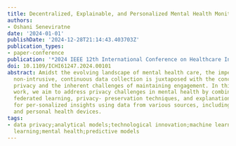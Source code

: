 ```yaml
---
title: Decentralized, Explainable, and Personalized Mental Health Monitoring
authors:
- Oshani Seneviratne
date: '2024-01-01'
publishDate: '2024-12-28T21:14:43.403703Z'
publication_types:
- paper-conference
publication: '*2024 IEEE 12th International Conference on Healthcare Informatics (ICHI)*'
doi: 10.1109/ICHI61247.2024.00101
abstract: Amidst the evolving landscape of mental health care, the imperative for
  non-intrusive, continuous data collection is juxtaposed with the concern for patient
  privacy and the inherent challenges of maintaining engagement. In this pro-posed
  work, we aim to address privacy challenges in mental health by combining decentralized,
  federated learning, privacy- preservation techniques, and explanation generation
  for per-sonalized insights using data from various sources, including smartphones
  and personal health devices.
tags:
- data privacy;analytical models;technological innovation;machine learning algorithms;federated
  learning;mental health;predictive models
---
```

